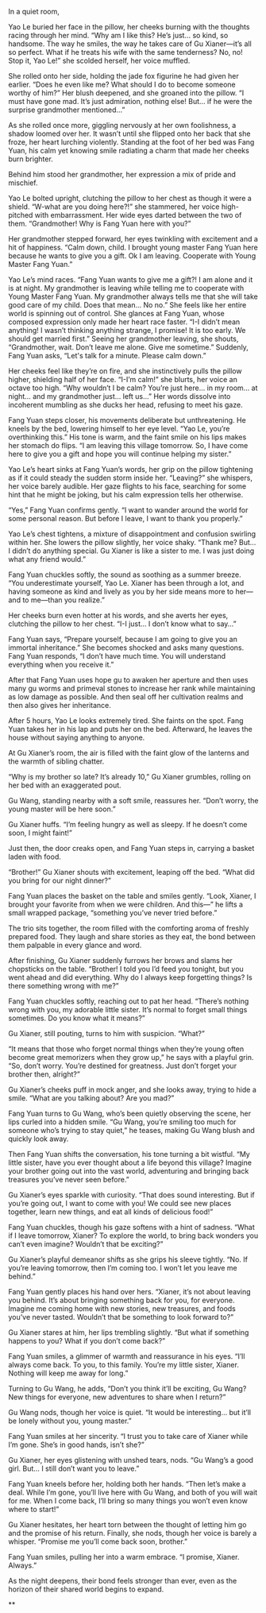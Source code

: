 

In a quiet room,

Yao Le buried her face in the pillow, her cheeks burning with the thoughts racing through her mind. “Why am I like this? He’s just… so kind, so handsome. The way he smiles, the way he takes care of Gu Xianer—it’s all so perfect. What if he treats his wife with the same tenderness? No, no! Stop it, Yao Le!” she scolded herself, her voice muffled. 

She rolled onto her side, holding the jade fox figurine he had given her earlier. “Does he even like me? What should I do to become someone worthy of him?” Her blush deepened, and she groaned into the pillow. “I must have gone mad. It’s just admiration, nothing else! But… if he were the surprise grandmother mentioned…”

As she rolled once more, giggling nervously at her own foolishness, a shadow loomed over her. It wasn’t until she flipped onto her back that she froze, her heart lurching violently. Standing at the foot of her bed was Fang Yuan, his calm yet knowing smile radiating a charm that made her cheeks burn brighter.

Behind him stood her grandmother, her expression a mix of pride and mischief.

Yao Le bolted upright, clutching the pillow to her chest as though it were a shield. “W-what are you doing here?!” she stammered, her voice high-pitched with embarrassment. Her wide eyes darted between the two of them. “Grandmother! Why is Fang Yuan here with you?”

Her grandmother stepped forward, her eyes twinkling with excitement and a hit of happiness. “Calm down, child. I brought young master Fang Yuan here because he wants to give you a gift. Ok I am leaving. Cooperate with Young Master Fang Yuan.”

Yao Le’s mind races. “Fang Yuan wants to give me a gift?! I am alone and it is at night. My grandmother is leaving while telling me to cooperate with Young Master Fang Yuan. My grandmother always tells me that she will take good care of my child. Does that mean… No no.” She feels like her entire world is spinning out of control. She glances at Fang Yuan, whose composed expression only made her heart race faster. “I-I didn’t mean anything! I wasn’t thinking anything strange, I promise! It is too early. We should get married first.” Seeing her grandmother leaving, she shouts, “Grandmother, wait. Don’t leave me alone. Give me sometime.” Suddenly, Fang Yuan asks, “Let's talk for a minute. Please calm down.”

Her cheeks feel like they’re on fire, and she instinctively pulls the pillow higher, shielding half of her face. “I-I’m calm!” she blurts, her voice an octave too high. “Why wouldn’t I be calm? You’re just here… in my room… at night… and my grandmother just… left us…” Her words dissolve into incoherent mumbling as she ducks her head, refusing to meet his gaze.

Fang Yuan steps closer, his movements deliberate but unthreatening. He kneels by the bed, lowering himself to her eye level. “Yao Le, you’re overthinking this.” His tone is warm, and the faint smile on his lips makes her stomach do flips. “I am leaving this village tomorrow. So, I have come here to give you a gift and hope you will continue helping my sister.”

Yao Le’s heart sinks at Fang Yuan’s words, her grip on the pillow tightening as if it could steady the sudden storm inside her. “Leaving?” she whispers, her voice barely audible. Her gaze flights to his face, searching for some hint that he might be joking, but his calm expression tells her otherwise.

“Yes,” Fang Yuan confirms gently. “I want to wander around the world for some personal reason. But before I leave, I want to thank you properly.”

Yao Le’s chest tightens, a mixture of disappointment and confusion swirling within her. She lowers the pillow slightly, her voice shaky. “Thank me? But… I didn’t do anything special. Gu Xianer is like a sister to me. I was just doing what any friend would.”

Fang Yuan chuckles softly, the sound as soothing as a summer breeze. “You underestimate yourself, Yao Le. Xianer has been through a lot, and having someone as kind and lively as you by her side means more to her—and to me—than you realize.”

Her cheeks burn even hotter at his words, and she averts her eyes, clutching the pillow to her chest. “I-I just… I don’t know what to say…”

Fang Yuan says, “Prepare yourself, because I am going to give you an immortal inheritance.” She becomes shocked and asks many questions. Fang Yuan responds, “I don’t have much time. You will understand everything when you receive it.”

After that Fang Yuan uses hope gu to awaken her aperture and then uses many gu worms and primeval stones to increase her rank while maintaining as low damage as possible. And then seal off her cultivation realms and then also gives her inheritance. 

After 5 hours, Yao Le looks extremely tired. She faints on the spot. Fang Yuan takes her in his lap and puts her on the bed. Afterward, he leaves the house without saying anything to anyone.

  

At Gu Xianer’s room, the air is filled with the faint glow of the lanterns and the warmth of sibling chatter.

“Why is my brother so late? It’s already 10,” Gu Xianer grumbles, rolling on her bed with an exaggerated pout.

Gu Wang, standing nearby with a soft smile, reassures her. “Don’t worry, the young master will be here soon.”

Gu Xianer huffs. “I’m feeling hungry as well as sleepy. If he doesn’t come soon, I might faint!”

Just then, the door creaks open, and Fang Yuan steps in, carrying a basket laden with food.

“Brother!” Gu Xianer shouts with excitement, leaping off the bed. “What did you bring for our night dinner?”

Fang Yuan places the basket on the table and smiles gently. “Look, Xianer, I brought your favorite from when we were children. And this—” he lifts a small wrapped package, “something you’ve never tried before.”

The trio sits together, the room filled with the comforting aroma of freshly prepared food. They laugh and share stories as they eat, the bond between them palpable in every glance and word.

After finishing, Gu Xianer suddenly furrows her brows and slams her chopsticks on the table. “Brother! I told you I’d feed you tonight, but you went ahead and did everything. Why do I always keep forgetting things? Is there something wrong with me?”

Fang Yuan chuckles softly, reaching out to pat her head. “There’s nothing wrong with you, my adorable little sister. It’s normal to forget small things sometimes. Do you know what it means?”

Gu Xianer, still pouting, turns to him with suspicion. “What?”

“It means that those who forget normal things when they’re young often become great memorizers when they grow up,” he says with a playful grin. “So, don’t worry. You’re destined for greatness. Just don’t forget your brother then, alright?”

Gu Xianer’s cheeks puff in mock anger, and she looks away, trying to hide a smile. “What are you talking about? Are you mad?”

Fang Yuan turns to Gu Wang, who’s been quietly observing the scene, her lips curled into a hidden smile. “Gu Wang, you’re smiling too much for someone who’s trying to stay quiet,” he teases, making Gu Wang blush and quickly look away.

Then Fang Yuan shifts the conversation, his tone turning a bit wistful. “My little sister, have you ever thought about a life beyond this village? Imagine your brother going out into the vast world, adventuring and bringing back treasures you’ve never seen before.”

Gu Xianer’s eyes sparkle with curiosity. “That does sound interesting. But if you’re going out, I want to come with you! We could see new places together, learn new things, and eat all kinds of delicious food!”

Fang Yuan chuckles, though his gaze softens with a hint of sadness. “What if I leave tomorrow, Xianer? To explore the world, to bring back wonders you can’t even imagine? Wouldn’t that be exciting?”

Gu Xianer’s playful demeanor shifts as she grips his sleeve tightly. “No. If you’re leaving tomorrow, then I’m coming too. I won’t let you leave me behind.”

Fang Yuan gently places his hand over hers. “Xianer, it’s not about leaving you behind. It’s about bringing something back for you, for everyone. Imagine me coming home with new stories, new treasures, and foods you’ve never tasted. Wouldn’t that be something to look forward to?”

Gu Xianer stares at him, her lips trembling slightly. “But what if something happens to you? What if you don’t come back?”

Fang Yuan smiles, a glimmer of warmth and reassurance in his eyes. “I’ll always come back. To you, to this family. You’re my little sister, Xianer. Nothing will keep me away for long.”

Turning to Gu Wang, he adds, “Don’t you think it’ll be exciting, Gu Wang? New things for everyone, new adventures to share when I return?”

Gu Wang nods, though her voice is quiet. “It would be interesting… but it’ll be lonely without you, young master.”

Fang Yuan smiles at her sincerity. “I trust you to take care of Xianer while I’m gone. She’s in good hands, isn’t she?”

Gu Xianer, her eyes glistening with unshed tears, nods. “Gu Wang’s a good girl. But… I still don’t want you to leave.”

Fang Yuan kneels before her, holding both her hands. “Then let’s make a deal. While I’m gone, you’ll live here with Gu Wang, and both of you will wait for me. When I come back, I’ll bring so many things you won’t even know where to start!”

Gu Xianer hesitates, her heart torn between the thought of letting him go and the promise of his return. Finally, she nods, though her voice is barely a whisper. “Promise me you’ll come back soon, brother.”

Fang Yuan smiles, pulling her into a warm embrace. “I promise, Xianer. Always.”

As the night deepens, their bond feels stronger than ever, even as the horizon of their shared world begins to expand.

  
  
**